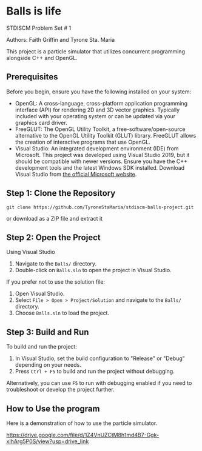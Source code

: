 # Balls is life

STDISCM Problem Set # 1

Authors: Faith Griffin and Tyrone Sta. Maria

This project is a particle simulator that utilizes concurrent programming alongside C++ and OpenGL.

## Prerequisites

Before you begin, ensure you have the following installed on your system:

- OpenGL: A cross-language, cross-platform application programming interface (API) for rendering 2D and 3D vector graphics. Typically included with your operating system or can be updated via your graphics card driver.
- FreeGLUT: The OpenGL Utility Toolkit, a free-software/open-source alternative to the OpenGL Utility Toolkit (GLUT) library. FreeGLUT allows the creation of interactive programs that use OpenGL.
- Visual Studio: An integrated development environment (IDE) from Microsoft. This project was developed using Visual Studio 2019, but it should be compatible with newer versions. Ensure you have the C++ development tools and the latest Windows SDK installed. Download Visual Studio from [the official Microsoft website](https://visualstudio.microsoft.com/).

## Step 1: Clone the Repository

```
git clone https://github.com/TyroneStaMaria/stdiscm-balls-project.git
```

or download as a ZIP file and extract it

## Step 2: Open the Project

Using Visual Studio

1. Navigate to the `Balls/` directory.
2. Double-click on `Balls.sln` to open the project in Visual Studio.

If you prefer not to use the solution file:

1. Open Visual Studio.
2. Select `File > Open > Project/Solution` and navigate to the `Balls/` directory.
3. Choose `Balls.sln` to load the project.

## Step 3: Build and Run

To build and run the project:

1. In Visual Studio, set the build configuration to "Release" or "Debug" depending on your needs.
2. Press `Ctrl + F5` to build and run the project without debugging.

Alternatively, you can use `F5` to run with debugging enabled if you need to troubleshoot or develop the project further.

## How to Use the program

Here is a demonstration of how to use the particle simulator.

https://drive.google.com/file/d/1Z4VnUZCtM8h1md4B7-Ggk-xIhArg5P0S/view?usp=drive_link
